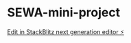 # SEWA-mini-project

[Edit in StackBlitz next generation editor ⚡️](https://stackblitz.com/~/github.com/arun-web-ai/SEWA-mini-project)